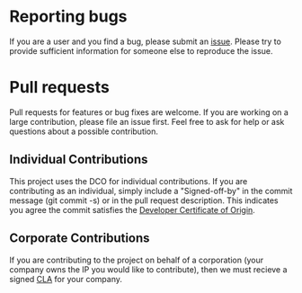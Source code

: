 # Reporting bugs
If you are a user and you find a bug, please submit an [issue](https://github.com/IBM/java-async-util/issues). Please try to provide sufficient information for someone else to reproduce the issue.

# Pull requests
Pull requests for features or bug fixes are welcome. If you are working on a large contribution, please file an issue first. Feel free to ask for help or ask questions about a possible contribution.

## Individual Contributions
This project uses the DCO for individual contributions. If you are contributing as an individual, simply include a "Signed-off-by" in the commit message (git commit -s) or in the pull request description. This indicates you agree the commit satisfies the [Developer Certificate of Origin](DCO1.1.txt).

## Corporate Contributions
If you are contributing to the project on behalf of a corporation (your company owns the IP you would like to contribute), then we must recieve a signed [CLA](cla.docx) for your company.
